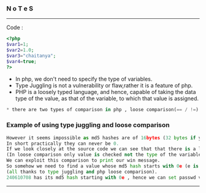 ### N o T e S

---

Code : 

```php
<?php
$var1=1;
$var2=1.0;
$var3="chaitanya";
$var4=true;
?>
```

- In php, we don't need to specify the type of variables.
- Type Juggling is not a vulnerability or flaw,rather it is a feature of php.
- PHP is a loosely typed language, and hence, capable of taking the data type of the value, as that of the variable, to which that value is assigned.

```py
* there are two types of comparison in php , loose comparison(== / !=) and strict comparison (=== / !==) . 
```

### Example of using type juggling and loose comparison 

```py
However it seems impossible as md5 hashes are of 16bytes (32 bytes if you hexlify them),
In short practically they can never be 0. 
If we look closely at the source code we can see that that there is a loose comparison (==) between the md5 hash and 0.
(In loose comparison only value is checked not the type of the variable).
We can exploit this comparison to print our win message.
So somehow we need to find a value whose md5 hash starts with 0e (e is exponential operator in php) then the whole md5 hash will be treated as 0.
(all thanks to type juggling and php loose comparison). 
240610708 has its md5 hash starting with 0e , hence we can set passwd variable to 240610708 , then our win message will be printed.
```

---



